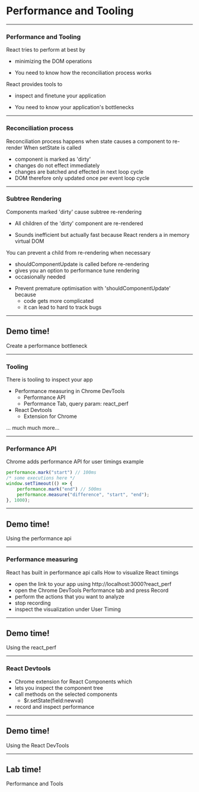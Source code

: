 # Performance and Tooling

---
### Performance and Tooling
React tries to perform at best by
- minimizing the DOM operations

* You need to know how the reconciliation process works

React provides tools to
- inspect and finetune your application

* You need to know your application's bottlenecks

---
### Reconciliation process
Reconciliation process happens when state causes a component to re-render
When setState is called
- component is marked as 'dirty'
- changes do not effect immediately
- changes are batched and effected in next loop cycle
- DOM therefore only updated once per event loop cycle

---
### Subtree Rendering
Components marked 'dirty' cause subtree re-rendering
- All children of the 'dirty' component are re-rendered

* Sounds inefficient but actually fast because React renders a in memory virtual DOM

You can prevent a child from re-rendering when necessary
- shouldComponentUpdate is called before re-rendering
- gives you an option to performance tune rendering
- occasionally needed

* Prevent premature optimisation with 'shouldComponentUpdate' because
    - code gets more complicated
    - it can lead to hard to track bugs


---
<!-- .slide: data-background="url('images/demo.jpg')" data-background-size="cover" --> 
<!-- .slide: class="lab" -->
## Demo time!
Create a performance bottleneck

---
### Tooling
There is tooling to inspect your app
- Performance measuring in Chrome DevTools
    - Performance API
    - Performance Tab, query param: react_perf
- React Devtools
    - Extension for Chrome

... much much more...

---
### Performance API
Chrome adds performance API for user timings
example
```js
performance.mark("start") // 100ms
/* some executions here */
window.setTimeout(() => {
    performance.mark("end") // 500ms
    performance.measure("difference", "start", "end");
}, 1000);
```

---
<!-- .slide: data-background="url('images/demo.jpg')" data-background-size="cover" --> 
<!-- .slide: class="lab" -->
## Demo time!
Using the performance api

---
### Performance measuring
React has built in performance api calls
How to visualize React timings
- open the link to your app using http://localhost:3000?react_perf
- open the Chrome DevTools Performance tab and press Record
- perform the actions that you want to analyze
- stop recording
- inspect the visualization under User Timing

---
<!-- .slide: data-background="url('images/demo.jpg')" data-background-size="cover" --> 
<!-- .slide: class="lab" -->
## Demo time!
Using the react_perf

---
### React Devtools
- Chrome extension for React Components which
- lets you inspect the component tree
- call methods on the selected components
    - $r.setState(field:newval)
- record and inspect performance 

---
<!-- .slide: data-background="url('images/demo.jpg')" data-background-size="cover" --> 
<!-- .slide: class="lab" -->
## Demo time!
Using the React DevTools

---
<!-- .slide: data-background="url('images/lab2.jpg')" data-background-size="cover"  --> 
<!-- .slide: class="lab" -->
## Lab time!
Performance and Tools

